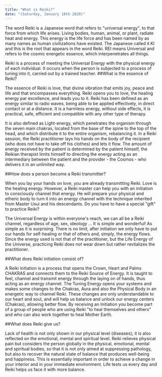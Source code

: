 ```yaml
---
title: "What is Reiki?"
date: "(Saturday, January 18th 2020)"
---
```


The word Reiki is a Japanese word that refers to "universal energy", to that force from which life arises. Living bodies, human, animal, or plant, radiate heat and energy. This energy is the life force and has been named by as many names as human civilizations have existed. The Japanese called it KI and this is the root that appears in the word Reiki. REI means Universal and refers to the cosmic energetic essence, which interpenetrates all things.
 
Reiki is a process of meeting the Universal Energy with the physical energy of each individual. It occurs when the person is subjected to a process of tuning into it, carried out by a trained teacher.
##What is the essence of Reiki?
 
The essence of Reiki is love, that divine vibration that emits joy, peace and life and that encompasses everything. Reiki opens you to love, the healing energy par excellence, and leads you to it.
Reiki has been defined as an energy similar to radio waves, being able to be applied effectively, in direct contact or at a distance. It is a harmless energy, without side effects, it is practical, safe, efficient and compatible with any other type of therapy.
 
It is also defined as Light-energy, which penetrates the organism through the seven main chakras, located from the base of the spine to the top of the head, and which distribute it to the entire organism, rebalancing it.
In a Reiki session, the Reiki practitioner lays his hands on the body of the recipient (who does not have to take off his clothes) and lets it flow. The amount of energy received by the patient is determined by the patient himself, the Reikian therapist limits himself to directing the energy acting as an intermediary between the patient and the provider - the Cosmos - who delivers it in an unlimited way.
 
##How does a person become a Reiki transmitter?
 
When you lay your hands on love, you are already transmitting Reiki. Love is the healing energy. However, a Reiki master can help you with an initiation to consciously channel that energy. He will prepare your physical and etheric body to turn it into an energy channel with the technique inherited from Master Usui and his descendants.
Do you have to have a special "gift" to practice Reiki?
 
The Universal Energy is within everyone's reach, we can all be a Reiki channel, regardless of age, sex, ideology ... It is simple and wonderful! As simple as it is surprising. There is no limit, after initiation we only have to put our hands for self-healing or that of others and, simply, the energy flows. Since the energy used is not that of the practitioner, but the Life Energy of the Universe, practicing Reiki does not wear down but rather revitalizes the practitioner.
 
##What does Reiki initiation consist of?
 
A Reiki initiation is a process that opens the Crown, Heart and Palms CHAKRAS and connects them to the Reiki Source of Energy.
It is taught to feel, channel and transmit energy through the laying on of hands, thus acting as an energy channel.
The Tuning Energy opens your systems and makes some changes to the Chakras, Aura and also the Physical Body in an energetic way to channel Reiki. These changes are only understandable to our heart and soul, and will help us balance and unlock our energy centers (Chakras), allowing better flow.
By receiving an Initiation you become part of a group of people who are using Reiki "to heal themselves and others" and who can also work together to heal Mother Earth.
 
##What does Reiki give us?
 
Lack of health is not only shown in our physical level (diseases); it is also reflected on the emotional, mental and spiritual level.
Reiki relieves physical pain but considers the person globally in the physical, emotional, mental and spiritual bodies, so that it is not only aimed at suppressing pathology, but also to recover the natural state of balance that produces well-being and happiness. This is essentially important in order to achieve a change in your interior and in your immediate environment. Life tests us every day and Reiki helps us face it with more balance.
 
 
 


